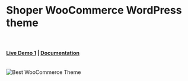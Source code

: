 Shoper WooCommerce WordPress theme
========================================

<br/>
<h4><a href="https://athemeart.com/demo/shoper/" target="_blank">Live Demo 1</a>  |   
<a href="https://athemeart.com/docs/shoper/theme-installation/" target="_blank">Documentation</a> </h4>
<br/>

<img src="https://athemeart.com/wp-content/uploads/edd/2020/11/screenshot-2.png" alt="Best WooCommerce Theme">
<br/>
